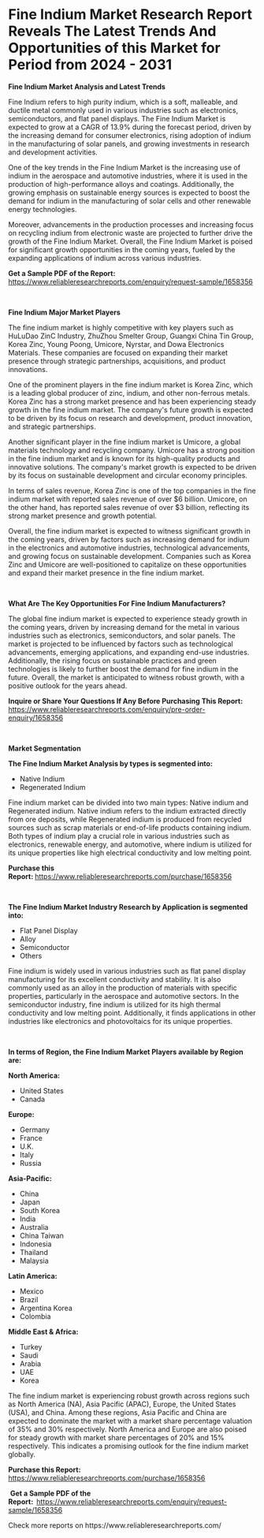 <p><h1>Fine Indium Market Research Report Reveals The Latest Trends And Opportunities of this Market for Period from 2024 - 2031</h1></p><p><strong>Fine Indium Market Analysis and Latest Trends</strong></p>
<p><p>Fine Indium refers to high purity indium, which is a soft, malleable, and ductile metal commonly used in various industries such as electronics, semiconductors, and flat panel displays. The Fine Indium Market is expected to grow at a CAGR of 13.9% during the forecast period, driven by the increasing demand for consumer electronics, rising adoption of indium in the manufacturing of solar panels, and growing investments in research and development activities.</p><p>One of the key trends in the Fine Indium Market is the increasing use of indium in the aerospace and automotive industries, where it is used in the production of high-performance alloys and coatings. Additionally, the growing emphasis on sustainable energy sources is expected to boost the demand for indium in the manufacturing of solar cells and other renewable energy technologies.</p><p>Moreover, advancements in the production processes and increasing focus on recycling indium from electronic waste are projected to further drive the growth of the Fine Indium Market. Overall, the Fine Indium Market is poised for significant growth opportunities in the coming years, fueled by the expanding applications of indium across various industries.</p></p>
<p><strong>Get a Sample PDF of the Report:&nbsp;</strong> <a href="https://www.reliableresearchreports.com/enquiry/request-sample/1658356">https://www.reliableresearchreports.com/enquiry/request-sample/1658356</a></p>
<p>&nbsp;</p>
<p><strong>Fine Indium Major Market Players</strong></p>
<p><p>The fine indium market is highly competitive with key players such as HuLuDao ZinC Industry, ZhuZhou Smelter Group, Guangxi China Tin Group, Korea Zinc, Young Poong, Umicore, Nyrstar, and Dowa Electronics Materials. These companies are focused on expanding their market presence through strategic partnerships, acquisitions, and product innovations.</p><p>One of the prominent players in the fine indium market is Korea Zinc, which is a leading global producer of zinc, indium, and other non-ferrous metals. Korea Zinc has a strong market presence and has been experiencing steady growth in the fine indium market. The company's future growth is expected to be driven by its focus on research and development, product innovation, and strategic partnerships.</p><p>Another significant player in the fine indium market is Umicore, a global materials technology and recycling company. Umicore has a strong position in the fine indium market and is known for its high-quality products and innovative solutions. The company's market growth is expected to be driven by its focus on sustainable development and circular economy principles.</p><p>In terms of sales revenue, Korea Zinc is one of the top companies in the fine indium market with reported sales revenue of over $6 billion. Umicore, on the other hand, has reported sales revenue of over $3 billion, reflecting its strong market presence and growth potential.</p><p>Overall, the fine indium market is expected to witness significant growth in the coming years, driven by factors such as increasing demand for indium in the electronics and automotive industries, technological advancements, and growing focus on sustainable development. Companies such as Korea Zinc and Umicore are well-positioned to capitalize on these opportunities and expand their market presence in the fine indium market.</p></p>
<p>&nbsp;</p>
<p><strong>What Are The Key Opportunities For Fine Indium Manufacturers?</strong></p>
<p><p>The global fine indium market is expected to experience steady growth in the coming years, driven by increasing demand for the metal in various industries such as electronics, semiconductors, and solar panels. The market is projected to be influenced by factors such as technological advancements, emerging applications, and expanding end-use industries. Additionally, the rising focus on sustainable practices and green technologies is likely to further boost the demand for fine indium in the future. Overall, the market is anticipated to witness robust growth, with a positive outlook for the years ahead.</p></p>
<p><strong>Inquire or Share Your Questions If Any Before Purchasing This Report:</strong> <a href="https://www.reliableresearchreports.com/enquiry/pre-order-enquiry/1658356">https://www.reliableresearchreports.com/enquiry/pre-order-enquiry/1658356</a></p>
<p>&nbsp;</p>
<p><strong>Market Segmentation</strong></p>
<p><strong>The Fine Indium Market Analysis by types is segmented into:</strong></p>
<p><ul><li>Native Indium</li><li>Regenerated Indium</li></ul></p>
<p><p>Fine indium market can be divided into two main types: Native indium and Regenerated indium. Native indium refers to the indium extracted directly from ore deposits, while Regenerated indium is produced from recycled sources such as scrap materials or end-of-life products containing indium. Both types of indium play a crucial role in various industries such as electronics, renewable energy, and automotive, where indium is utilized for its unique properties like high electrical conductivity and low melting point.</p></p>
<p><strong>Purchase this Report:&nbsp;</strong><a href="https://www.reliableresearchreports.com/purchase/1658356">https://www.reliableresearchreports.com/purchase/1658356</a></p>
<p>&nbsp;</p>
<p><strong>The Fine Indium Market Industry Research by Application is segmented into:</strong></p>
<p><ul><li>Flat Panel Display</li><li>Alloy</li><li>Semiconductor</li><li>Others</li></ul></p>
<p><p>Fine indium is widely used in various industries such as flat panel display manufacturing for its excellent conductivity and stability. It is also commonly used as an alloy in the production of materials with specific properties, particularly in the aerospace and automotive sectors. In the semiconductor industry, fine indium is utilized for its high thermal conductivity and low melting point. Additionally, it finds applications in other industries like electronics and photovoltaics for its unique properties.</p></p>
<p>&nbsp;</p>
<p><strong>In terms of Region, the Fine Indium Market Players available by Region are:</strong></p>
<p>
    <p> <strong> North America: </strong>
        <ul>
            <li>United States</li>
            <li>Canada</li>
        </ul>
        </p> 
    <p> <strong> Europe: </strong>
        <ul>
            <li>Germany</li>
            <li>France</li>
            <li>U.K.</li>
            <li>Italy</li>
            <li>Russia</li>
        </ul>
        </p> 
    <p> <strong> Asia-Pacific: </strong>
        <ul>
            <li>China</li>
            <li>Japan</li>
            <li>South Korea</li>
            <li>India</li>
            <li>Australia</li>
            <li>China Taiwan</li>
            <li>Indonesia</li>
            <li>Thailand</li>
            <li>Malaysia</li>
        </ul>
        </p> 
    <p> <strong> Latin America: </strong>
        <ul>
            <li>Mexico</li>
            <li>Brazil</li>
            <li>Argentina Korea</li>
            <li>Colombia</li>
        </ul>
        </p> 
    <p> <strong> Middle East & Africa: </strong>
        <ul>
            <li>Turkey</li>
            <li>Saudi</li>
            <li>Arabia</li>
            <li>UAE</li>
            <li>Korea</li>
        </ul>
    </p>
    </p>
<p><p>The fine indium market is experiencing robust growth across regions such as North America (NA), Asia Pacific (APAC), Europe, the United States (USA), and China. Among these regions, Asia Pacific and China are expected to dominate the market with a market share percentage valuation of 35% and 30% respectively. North America and Europe are also poised for steady growth with market share percentages of 20% and 15% respectively. This indicates a promising outlook for the fine indium market globally.</p></p>
<p><strong>Purchase this Report: </strong><a href="https://www.reliableresearchreports.com/purchase/1658356">https://www.reliableresearchreports.com/purchase/1658356</a></p>
<p>&nbsp;<strong>Get a Sample PDF of the Report:&nbsp;&nbsp;</strong><a href="https://www.reliableresearchreports.com/enquiry/request-sample/1658356">https://www.reliableresearchreports.com/enquiry/request-sample/1658356</a></p>
<p><strong></strong></p>
<p>Check more reports on https://www.reliableresearchreports.com/</p>